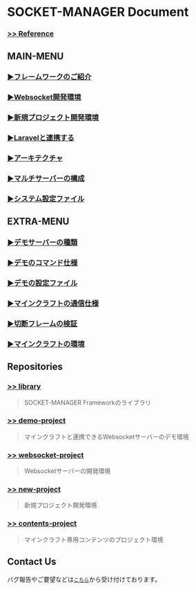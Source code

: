 # SOCKET-MANAGER Document
### <a href="https://socket-manager.github.io/document/reference/index.html" target="_blank">>> Reference</a>

## MAIN-MENU

### <a href="https://socket-manager.github.io/document/" target="_blank">▶フレームワークのご紹介</a>

### <a href="https://socket-manager.github.io/document/websocket.html" target="_blank">▶Websocket開発環境</a>

### <a href="https://socket-manager.github.io/document/new-project.html" target="_blank">▶新規プロジェクト開発環境</a>

### <a href="https://socket-manager.github.io/document/laravel.html" target="_blank">▶Laravelと連携する</a>

### <a href="https://socket-manager.github.io/document/architecture.html" target="_blank">▶アーキテクチャ</a>

### <a href="https://socket-manager.github.io/document/multi-server.html" target="_blank">▶マルチサーバーの構成</a>

### <a href="https://socket-manager.github.io/document/system-setting.html" target="_blank">▶システム設定ファイル</a>

## EXTRA-MENU

### <a href="https://socket-manager.github.io/document/extra-demo.html" target="_blank">▶デモサーバーの種類</a>

### <a href="https://socket-manager.github.io/document/extra-demo-command.html" target="_blank">▶デモのコマンド仕様</a>

### <a href="https://socket-manager.github.io/document/extra-demo-setting.html" target="_blank">▶デモの設定ファイル</a>

### <a href="https://socket-manager.github.io/document/extra-minecraft.html" target="_blank">▶マインクラフトの通信仕様</a>

### <a href="https://socket-manager.github.io/document/extra-close-frame.html" target="_blank">▶切断フレームの検証</a>

### <a href="https://socket-manager.github.io/document/minecraft-contents/" target="_blank">▶マインクラフトの環境</a>

## Repositories

### <a href="https://github.com/socket-manager/library/" target="_blank">>> library</a>
> SOCKET-MANAGER Frameworkのライブラリ

### <a href="https://github.com/socket-manager/demo-project/" target="_blank">>> demo-project</a>
> マインクラフトと連携できるWebsocketサーバーのデモ環境

### <a href="https://github.com/socket-manager/websocket-project/" target="_blank">>> websocket-project</a>
> Websocketサーバーの開発環境

### <a href="https://github.com/socket-manager/new-project/" target="_blank">>> new-project</a>
> 新規プロジェクト開発環境

### <a href="https://github.com/socket-manager/contents-project/" target="_blank">>> contents-project</a>
> マインクラフト専用コンテンツのプロジェクト環境

## Contact Us

バグ報告やご要望などは<a href="mailto:lib.tech.engineer@gmail.com">`こちら`</a>から受け付けております。

